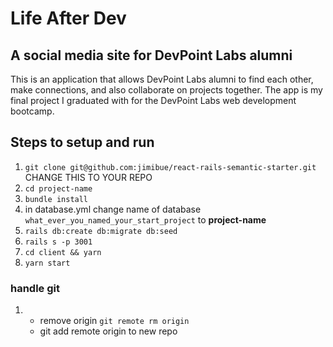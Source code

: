 # Life After Dev
## A social media site for DevPoint Labs alumni

This is an application that allows DevPoint Labs alumni to find each other, make connections, and also collaborate on projects together.
The app is my final project I graduated with for the DevPoint Labs web development bootcamp.

## Steps to setup and run
1. `git clone git@github.com:jimibue/react-rails-semantic-starter.git` CHANGE THIS TO YOUR REPO
2. `cd project-name`
3. `bundle install`
4. in database.yml change name of database `what_ever_you_named_your_start_project` to **project-name**
5. `rails db:create db:migrate db:seed`
6. `rails s -p 3001`
7. `cd client && yarn`
8. `yarn start`
### handle git
1.  - remove origin `git remote rm origin`
    - git add remote origin to new repo
